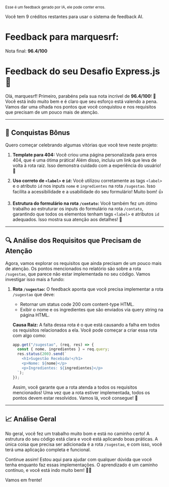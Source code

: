 <sup>Esse é um feedback gerado por IA, ele pode conter erros.</sup>

Você tem 9 créditos restantes para usar o sistema de feedback AI.

# Feedback para marquesrf:

Nota final: **96.4/100**

# Feedback do seu Desafio Express.js 🚀

Olá, marquesrf! Primeiro, parabéns pela sua nota incrível de **96.4/100**! 🎉 Você está indo muito bem e é claro que seu esforço está valendo a pena. Vamos dar uma olhada nos pontos que você conquistou e nos requisitos que precisam de um pouco mais de atenção.

---

## 🎉 Conquistas Bônus

Quero começar celebrando algumas vitórias que você teve neste projeto:

1. **Template para 404:** Você criou uma página personalizada para erros 404, que é uma ótima prática! Além disso, incluiu um link que leva de volta à rota raiz. Isso demonstra cuidado com a experiência do usuário! 👏
  
2. **Uso correto de `<label>` e `id`:** Você utilizou corretamente as tags `<label>` e o atributo `id` nos inputs `nome` e `ingredientes` na rota `/sugestao`. Isso facilita a acessibilidade e a usabilidade do seu formulário! Muito bom! 👍
  
3. **Estrutura do formulário na rota `/contato`:** Você também fez um ótimo trabalho ao estruturar os inputs do formulário na rota `/contato`, garantindo que todos os elementos tenham tags `<label>` e atributos `id` adequados. Isso mostra sua atenção aos detalhes! 🌟

---

## 🔍 Análise dos Requisitos que Precisam de Atenção

Agora, vamos explorar os requisitos que ainda precisam de um pouco mais de atenção. Os pontos mencionados no relatório são sobre a rota `/sugestao`, que parece não estar implementada no seu código. Vamos investigar isso mais a fundo:

1. **Rota `/sugestao`:** O feedback aponta que você precisa implementar a rota `/sugestao` que deve:
   - Retornar um status code 200 com content-type HTML.
   - Exibir o nome e os ingredientes que são enviados via query string na página HTML.

   **Causa Raiz:** A falta dessa rota é o que está causando a falha em todos os requisitos relacionados a ela. Você pode começar a criar essa rota com algo como:

   ```javascript
   app.get("/sugestao", (req, res) => {
     const { nome, ingredientes } = req.query;
     res.status(200).send(`
       <h1>Sugestão Recebida!</h1>
       <p>Nome: ${nome}</p>
       <p>Ingredientes: ${ingredientes}</p>
     `);
   });
   ```

   Assim, você garante que a rota atenda a todos os requisitos mencionados! Uma vez que a rota estiver implementada, todos os pontos devem estar resolvidos. Vamos lá, você consegue! 💪

---

## 📈 Análise Geral

No geral, você fez um trabalho muito bom e está no caminho certo! A estrutura do seu código está clara e você está aplicando boas práticas. A única coisa que precisa ser adicionada é a rota `/sugestao`, e com isso, você terá uma aplicação completa e funcional.

Continue assim! Estou aqui para ajudar com qualquer dúvida que você tenha enquanto faz essas implementações. O aprendizado é um caminho contínuo, e você está indo muito bem! 🚀💡

Vamos em frente!